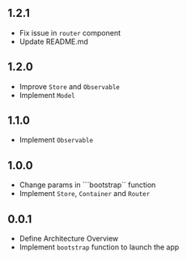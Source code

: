 ## 1.2.1
 * Fix issue in ```router``` component
 * Update README.md

## 1.2.0
 * Improve ```Store``` and ```Observable```
 * Implement ```Model```

## 1.1.0
 * Implement ```Observable```

## 1.0.0
 * Change params in ```bootstrap`` function
 * Implement ```Store```, ```Container``` and ```Router```

## 0.0.1
 * Define Architecture Overview
 * Implement ```bootstrap``` function to launch the app